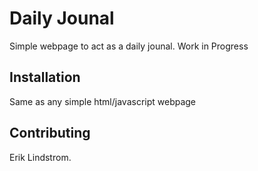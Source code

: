 # Daily Jounal 

Simple webpage to act as a daily jounal. Work in Progress

## Installation

Same as any simple html/javascript webpage

## Contributing
Erik Lindstrom.

